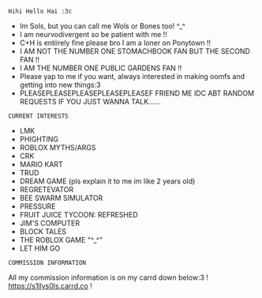 `Hihi Hello Hai :3c`

- Im Sols, but you can call me Wols or Bones too! ^_^
- I am neurvodivergent so be patient with me !! 
- C+H is entiirely fine please bro I am a loner on Ponytown !!
- I AM NOT THE NUMBER ONE STOMACHBOOK FAN BUT THE SECOND FAN !!
- I AM THE NUMBER ONE PUBLIC GARDENS FAN !!
- Please yap to me if you want, always interested in making oomfs and getting into new things:3
- PLEASEPLEASEPLEASEPLEASEPLEASEF FRIEND ME IDC ABT RANDOM REQUESTS IF YOU JUST WANNA TALK......


`CURRENT INTERESTS`

- LMK
- PHIGHTING
- ROBLOX MYTHS/ARGS
- CRK
- MARIO KART
- TRUD
- DREAM GAME (pls explain it to me im like 2 years old)
- REGRETEVATOR
- BEE SWARM SIMULATOR
- PRESSURE
- FRUIT JUICE TYCOON: REFRESHED
- JIM'S COMPUTER
- BLOCK TALES
- THE ROBLOX GAME "^_^"
- LET HIM GO

`COMMISSION INFORMATION`

All my commission information is on my carrd down below:3
! https://s1llys0ls.carrd.co !


<!---
periiastron/periiastron is a ✨ special ✨ repository because its `README.md` (this file) appears on your GitHub profile.
You can click the Preview link to take a look at your changes.
--->
